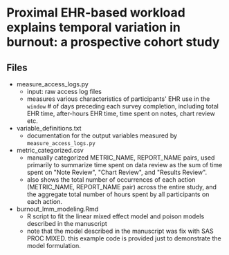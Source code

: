 # Proximal EHR-based workload explains temporal variation in burnout: a prospective cohort study

## Files
- measure_access_logs.py
    - input: raw access log files
    - measures various characteristics of participants' EHR use in the `window` # of days preceding each survey completion, including total EHR time, after-hours EHR time, time spent on notes, chart review etc.
- variable_definitions.txt
    - documentation for the output variables measured by `measure_access_logs.py`
- metric_categorized.csv
    - manually categorized METRIC_NAME, REPORT_NAME pairs, used primarily to summarize time spent on data review as the sum of time spent on "Note Review", "Chart Review", and "Results Review".
    - also shows the total number of occurrences of each action (METRIC_NAME, REPORT_NAME pair) across the entire study, and the aggregate total number of hours spent by all participants on each action.
- burnout_lmm_modeling.Rmd
    - R script to fit the linear mixed effect model and poison models described in the manuscript
    - note that the model described in the manuscript was fix with SAS PROC MIXED. this example code is provided just to demonstrate the model formulation.
